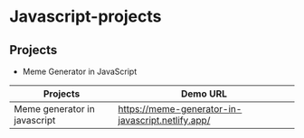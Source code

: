 # Javascript-projects


## Projects

- Meme Generator in JavaScript





| Projects | Demo URL |
| ------ | ------ |
| Meme generator in javascript | https://meme-generator-in-javascript.netlify.app/ |


